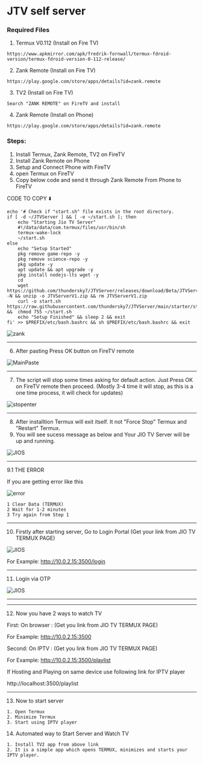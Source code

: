 # JTV self server

### Required Files
1. Termux V0.112 (Install on Fire TV)
```
https://www.apkmirror.com/apk/fredrik-fornwall/termux-fdroid-version/termux-fdroid-version-0-112-release/
```
2. Zank Remote (Install on Fire TV)
```
https://play.google.com/store/apps/details?id=zank.remote 
```
3. TV2 (Install on Fire TV)
```
Search "ZANK REMOTE" on FireTV and install
```
4. Zank Remote (Install on Phone)
```
https://play.google.com/store/apps/details?id=zank.remote
```

### Steps:
1. Install Termux, Zank Remote, TV2 on FireTV
2. Install Zank Remote on Phone
3. Setup and Connect Phone with FireTV
4. open Termux on FireTV
5. Copy below code and send it through Zank Remote From Phone to FireTV

CODE TO COPY ⬇️
```
echo '# Check if "start.sh" file exists in the root directory.
if [ -d ~/JTVServer ] && [ -e ~/start.sh ]; then
    echo "Starting Jio TV Server"
    #!/data/data/com.termux/files/usr/bin/sh
    termux-wake-lock
    ~/start.sh
else
    echo "Setup Started"
    pkg remove game-repo -y
    pkg remove science-repo -y
    pkg update -y
    apt update && apt upgrade -y
    pkg install nodejs-lts wget -y
    cd
    wget https://github.com/thundersky7/JTVServer/releases/download/Beta/JTVServerV1.zip -N && unzip -o JTVServerV1.zip && rm JTVServerV1.zip
    curl -o start.sh https://raw.githubusercontent.com/thundersky7/JTVServer/main/starter/start.sh &&  chmod 755 ~/start.sh
    echo "Setup Finished" && sleep 2 && exit
fi' >> $PREFIX/etc/bash.bashrc && sh $PREFIX/etc/bash.bashrc && exit
```


![zank](https://i.imgur.com/H4Bjsr0.png)

------------------------
6. After pasting Press OK button on FireTV remote

![MainPaste](https://i.imgur.com/HBSHgtQl.png)

------------------------
7. The script will stop some times asking for default action. Just Press OK on FireTV remote then proceed. (Mostly 3-4 time it will stop, as this is a one time process, it will check for updates)

![stopenter](https://i.imgur.com/fSzupscl.png)

------------------------
8. After installtion Termux will exit itself. It not "Force Stop" Termux and "Restart" Termux.
9. You will see sucess message as below and Your JIO TV Server will be up and running.

![JIOS](https://i.imgur.com/AjB4bzKl.png)

------------------------
9.1 THE ERROR

If you are getting error like this 

![error](https://i.imgur.com/R9HrZNMl.png)


    1 Clear Data (TERMUX)
    2 Wait for 1-2 minutes
    3 Try again from Step 1

------------------------

10. Firstly after starting server, Go to Login Portal (Get your link from JIO TV TERMUX PAGE)

![JIOS](https://i.imgur.com/AjB4bzKl.png)

For Example: http://10.0.2.15:3500/login

------------------------

11. Login via OTP

![JIOS](https://i.imgur.com/A5ZIsalm.png)


------------------------

------------------------

12. Now you have 2 ways to watch TV

First: On browser : (Get you link from JIO TV TERMUX PAGE) 

For Example: http://10.0.2.15:3500

Second: On IPTV : (Get you link from JIO TV TERMUX PAGE) 

For Example: http://10.0.2.15:3500/playlist

If Hosting and Playing on same device use following link for IPTV player

http://localhost:3500/playlist

------------------------


13. Now to start server
```
1. Open Termux
2. Minimize Termux
3. Start using IPTV player
```

14. Automated way to Start Server and Watch TV
```
1. Install TV2 app from above link
2. It is a simple app which opens TERMUX, minimizes and starts your IPTV player.
```



